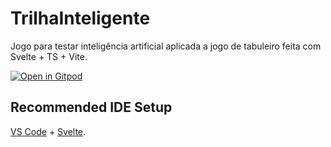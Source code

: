 # TrilhaInteligente

Jogo para testar inteligência artificial aplicada a jogo de tabuleiro feita com Svelte + TS + Vite.

[![Open in Gitpod](https://www.gitpod.io/svg/open-in-gitpod.svg)](https://gitpod.io/#https://github.com/alanabispo/trilha-inteligente)

## Recommended IDE Setup

[VS Code](https://code.visualstudio.com/) + [Svelte](https://marketplace.visualstudio.com/items?itemName=svelte.svelte-vscode).

